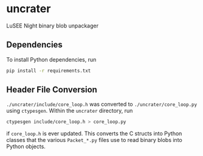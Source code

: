 # uncrater
LuSEE Night binary blob unpackager

## Dependencies
To install Python dependencies, run
```bash
pip install -r requirements.txt
```

## Header File Conversion
`./uncrater/include/core_loop.h` was converted to `./uncrater/core_loop.py` using `ctypesgen`. Within the `uncrater` directory, run
```bash
ctypesgen include/core_loop.h > core_loop.py
```
if `core_loop.h` is ever updated. This converts the C structs into Python classes that the various `Packet_*.py` files use to read binary blobs into Python objects.
